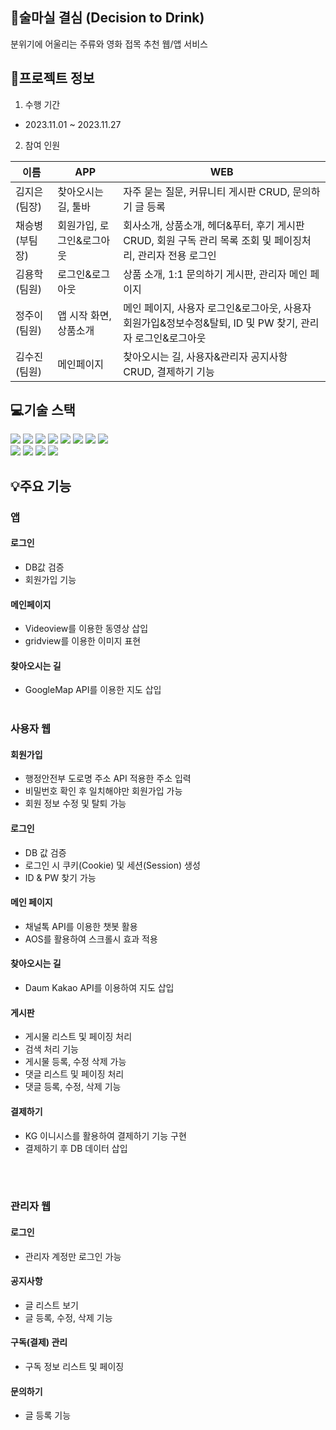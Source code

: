 ## 🍷술마실 결심 (Decision to Drink)
분위기에 어울리는 주류와 영화 접목 추천 웹/앱 서비스



## 📜프로젝트 정보
1. 수행 기간
* 2023.11.01 ~ 2023.11.27

2. 참여 인원

|이름|APP|WEB|
|------|---|---|
|김지은(팀장)|찾아오시는 길, 툴바|자주 묻는 질문, 커뮤니티 게시판 CRUD, 문의하기 글 등록|
|채승병(부팀장)|회원가입, 로그인&로그아웃|회사소개, 상품소개, 헤더&푸터, 후기 게시판 CRUD, 회원 구독 관리 목록 조회 및 페이징처리, 관리자 전용 로그인|
|김용학(팀원)|로그인&로그아웃|상품 소개, 1:1 문의하기 게시판, 관리자 메인 페이지|
|정주이(팀원)|앱 시작 화면, 상품소개|메인 페이지, 사용자 로그인&로그아웃, 사용자 회원가입&정보수정&탈퇴, ID 및 PW 찾기, 관리자 로그인&로그아웃|
|김수진(팀원)|메인페이지|찾아오시는 길, 사용자&관리자 공지사항 CRUD, 결제하기 기능|


## 💻기술 스택
<img src="https://img.shields.io/badge/java-007396?style=for-the-badge&logo=java&logoColor=white"> <img src="https://img.shields.io/badge/html5-E34F26?style=for-the-badge&logo=html5&logoColor=white"> 
  <img src="https://img.shields.io/badge/css-1572B6?style=for-the-badge&logo=css3&logoColor=white"> 
  <img src="https://img.shields.io/badge/javascript-F7DF1E?style=for-the-badge&logo=javascript&logoColor=black"> 
  <img src="https://img.shields.io/badge/jquery-0769AD?style=for-the-badge&logo=jquery&logoColor=white"> <img src="https://img.shields.io/badge/oracle-F80000?style=for-the-badge&logo=oracle&logoColor=white"> <img src="https://img.shields.io/badge/react-61DAFB?style=for-the-badge&logo=react&logoColor=black"> 
  <img src="https://img.shields.io/badge/vue.js-4FC08D?style=for-the-badge&logo=vue.js&logoColor=white"> <br>
  <img src="https://img.shields.io/badge/springboot-6DB33F?style=for-the-badge&logo=springboot&logoColor=white"> <img src="https://img.shields.io/badge/spring-6DB33F?style=for-the-badge&logo=spring&logoColor=white"> <img src="https://img.shields.io/badge/apache tomcat-F8DC75?style=for-the-badge&logo=apachetomcat&logoColor=white">
  <img src="https://img.shields.io/badge/android-34A853?style=for-the-badge&logo=android&logoColor=white">

## 💡주요 기능
### 앱
#### 로그인
- DB값 검증
- 회원가입 기능

#### 메인페이지
- Videoview를 이용한 동영상 삽입
- gridview를 이용한 이미지 표현

#### 찾아오시는 길 
- GoogleMap API를 이용한 지도 삽입
<br><br>
### 사용자 웹
#### 회원가입
- 행정안전부 도로명 주소 API 적용한 주소 입력
- 비밀번호 확인 후 일치해야만 회원가입 가능
- 회원 정보 수정 및 탈퇴 가능

#### 로그인
- DB 값 검증
- 로그인 시 쿠키(Cookie) 및 세션(Session) 생성
- ID & PW 찾기 가능

#### 메인 페이지
- 채널톡 API를 이용한 챗봇 활용
- AOS를 활용하여 스크롤시 효과 적용

#### 찾아오시는 길
- Daum Kakao API를 이용하여 지도 삽입

#### 게시판
- 게시물 리스트 및 페이징 처리
- 검색 처리 기능
- 게시물 등록, 수정 삭제 가능
- 댓글 리스트 및 페이징 처리
- 댓글 등록, 수정, 삭제 기능

#### 결제하기
- KG 이니시스를 활용하여 결제하기 기능 구현
- 결제하기 후 DB 데이터 삽입

<br><br>
### 관리자 웹

#### 로그인
- 관리자 계정만 로그인 가능

#### 공지사항
- 글 리스트 보기
- 글 등록, 수정, 삭제 기능

#### 구독(결제) 관리
- 구독 정보 리스트 및 페이징

#### 문의하기
- 글 등록 기능
